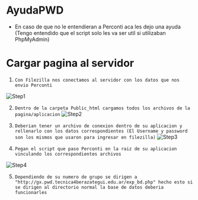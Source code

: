 # AyudaPWD
- En caso de que no le entendieran a Perconti aca les dejo una ayuda (Tengo entendido que el script solo les va ser util si utilizaban PhpMyAdmin)

# Cargar pagina al servidor

1. `Con Filezilla nos conectamos al servidor con los datos que nos envio Perconti`

  ![Step1](https://imgur.com/0TFyzvB.png)
  
2. `Dentro de la carpeta Public_html cargamos todos los archivos de la pagina/aplicacion`
  ![Step2](https://imgur.com/VuGzm9y.png)
  
3. `Deberian tener un archivo de conexion dentro de su aplicacion y rellenarlo con los datos correspondientes (El Username y password son los mismos que usaron para ingresar en filezilla)`
  ![Step3](https://imgur.com/H406Nqp.png)
  
4. `Pegan el script que paso Perconti en la raiz de su aplicacion vinculando los correspondientes archivos `

  ![Step4](https://imgur.com/YM1tkMk.png)
 
5. `Dependiendo de su numero de grupo se dirigen a "http://gx.pwd.tecnica4berazategui.edu.ar/exp_bd.php" hecho esto si se dirigen al directorio normal la base de datos deberia funcionarles`
